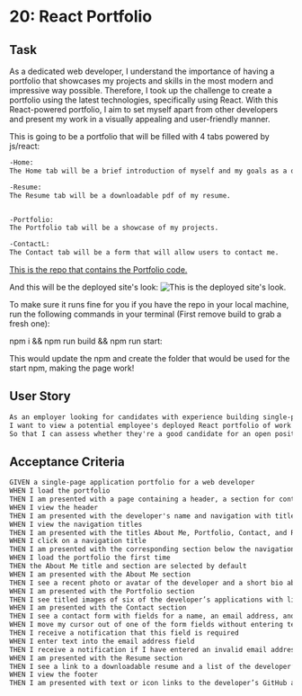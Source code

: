 # 20: React Portfolio

## Task

As a dedicated web developer, I understand the importance of having a portfolio that showcases my projects and skills in the most modern and impressive way possible. Therefore, I took up the challenge to create a portfolio using the latest technologies, specifically using React. With this React-powered portfolio, I aim to set myself apart from other developers and present my work in a visually appealing and user-friendly manner.

This is going to be a portfolio that will be filled with 4 tabs powered by js/react:

```md
-Home:
The Home tab will be a brief introduction of myself and my goals as a developer.

-Resume:
The Resume tab will be a downloadable pdf of my resume.


-Portfolio:
The Portfolio tab will be a showcase of my projects.

-ContactL:
The Contact tab will be a form that will allow users to contact me.
```

[This is the repo that contains the Portfolio code.](https://github.com/DavidHCCNguyen/C20-React-Portfolio)

And this will be the deployed site's look:
![This is the deployed site's look.](./Assets/CaptureNone.PNG)

To make sure it runs fine for you if you have the repo in your local machine, run the following commands in your terminal (First remove build to grab a fresh one):

npm i && npm run build && npm run start:

This would update the npm and create the folder that would be used for the start npm,
making the page work!

## User Story

```md
As an employer looking for candidates with experience building single-page applications,
I want to view a potential employee's deployed React portfolio of work samples,
So that I can assess whether they're a good candidate for an open position.

```

## Acceptance Criteria

```md
GIVEN a single-page application portfolio for a web developer
WHEN I load the portfolio
THEN I am presented with a page containing a header, a section for content, and a footer
WHEN I view the header
THEN I am presented with the developer's name and navigation with titles corresponding to different sections of the portfolio
WHEN I view the navigation titles
THEN I am presented with the titles About Me, Portfolio, Contact, and Resume, and the title corresponding to the current section is highlighted
WHEN I click on a navigation title
THEN I am presented with the corresponding section below the navigation without the page reloading and that title is highlighted
WHEN I load the portfolio the first time
THEN the About Me title and section are selected by default
WHEN I am presented with the About Me section
THEN I see a recent photo or avatar of the developer and a short bio about them
WHEN I am presented with the Portfolio section
THEN I see titled images of six of the developer’s applications with links to both the deployed applications and the corresponding GitHub repositories
WHEN I am presented with the Contact section
THEN I see a contact form with fields for a name, an email address, and a message
WHEN I move my cursor out of one of the form fields without entering text
THEN I receive a notification that this field is required
WHEN I enter text into the email address field
THEN I receive a notification if I have entered an invalid email address
WHEN I am presented with the Resume section
THEN I see a link to a downloadable resume and a list of the developer’s proficiencies
WHEN I view the footer
THEN I am presented with text or icon links to the developer’s GitHub and LinkedIn profiles, and their profile on a third platform (Stack Overflow, Twitter)
```